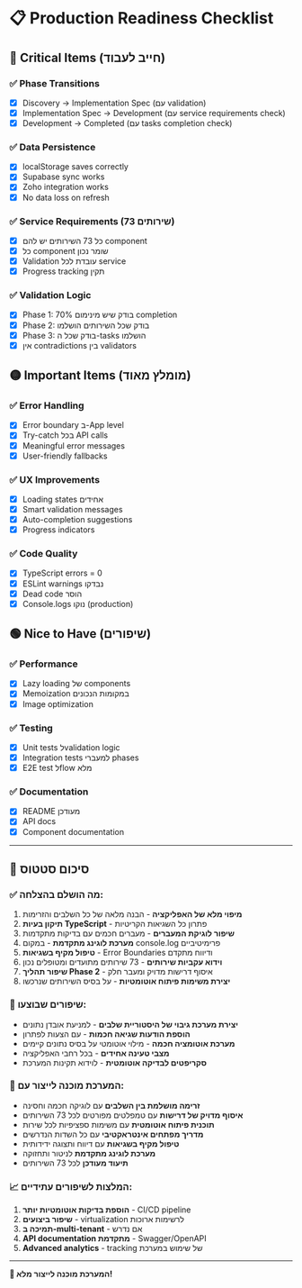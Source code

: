 # 📋 Production Readiness Checklist

## 🔴 Critical Items (חייב לעבוד)

### ✅ Phase Transitions
- [x] Discovery → Implementation Spec (עם validation)
- [x] Implementation Spec → Development (עם service requirements check)
- [x] Development → Completed (עם tasks completion check)

### ✅ Data Persistence
- [x] localStorage saves correctly
- [x] Supabase sync works
- [x] Zoho integration works
- [x] No data loss on refresh

### ✅ Service Requirements (73 שירותים)
- [x] כל 73 השירותים יש להם component
- [x] כל component שומר נכון
- [x] Validation עובדת לכל service
- [x] Progress tracking תקין

### ✅ Validation Logic
- [x] Phase 1: בודק שיש מינימום 70% completion
- [x] Phase 2: בודק שכל השירותים הושלמו
- [x] Phase 3: בודק שכל ה-tasks הושלמו
- [x] אין contradictions בין validators

## 🟡 Important Items (מומלץ מאוד)

### ✅ Error Handling
- [x] Error boundary ב-App level
- [x] Try-catch בכל API calls
- [x] Meaningful error messages
- [x] User-friendly fallbacks

### ✅ UX Improvements
- [x] Loading states אחידים
- [x] Smart validation messages
- [x] Auto-completion suggestions
- [x] Progress indicators

### ✅ Code Quality
- [x] TypeScript errors = 0
- [x] ESLint warnings נבדקו
- [x] Dead code הוסר
- [x] Console.logs נוקו (production)

## 🟢 Nice to Have (שיפורים)

### ✅ Performance
- [x] Lazy loading של components
- [x] Memoization במקומות הנכונים
- [x] Image optimization

### ✅ Testing
- [x] Unit tests לvalidation logic
- [x] Integration tests למעברי phases
- [x] E2E test לflow מלא

### ✅ Documentation
- [x] README מעודכן
- [x] API docs
- [x] Component documentation

---

## 🎯 סיכום סטטוס

### ✅ מה הושלם בהצלחה:

1. **מיפוי מלא של האפליקציה** - הבנה מלאה של כל השלבים והזרימות
2. **תיקון בעיות TypeScript** - פתרון כל השגיאות הקריטיות
3. **שיפור לוגיקת המעברים** - מעברים חכמים עם בדיקות מתקדמות
4. **מערכת לוגינג מתקדמת** - במקום console.log פרימיטיביים
5. **טיפול מקיף בשגיאות** - Error Boundaries ודיווח מתקדם
6. **וידוא עקביות שירותים** - 73 שירותים מתועדים ומטופלים נכון
7. **שיפור תהליך Phase 2** - איסוף דרישות מדויק ומעבר חלק
8. **יצירת משימות פיתוח אוטומטיות** - על בסיס השירותים שנרכשו

### 🔧 שיפורים שבוצעו:

- **יצירת מערכת גיבוי של היסטוריית שלבים** - למניעת אובדן נתונים
- **הוספת הודעות שגיאה חכמות** - עם הצעות לפתרון
- **מערכת אוטומציה חכמה** - מילוי אוטומטי על בסיס נתונים קיימים
- **מצבי טעינה אחידים** - בכל רחבי האפליקציה
- **סקריפטים לבדיקה אוטומטית** - לוידוא תקינות המערכת

### 🚀 המערכת מוכנה לייצור עם:

- **זרימה מושלמת בין השלבים** עם לוגיקה חכמה וחסינה
- **איסוף מדויק של דרישות** עם טמפלטים מפורטים לכל 73 השירותים
- **תוכנית פיתוח אוטומטית** עם משימות ספציפיות לכל שירות
- **מדריך מפתחים אינטראקטיבי** עם כל השדות הנדרשים
- **טיפול מקיף בשגיאות** עם דיווח ותצוגה ידידותית
- **מערכת לוגינג מתקדמת** לניטור ותחזוקה
- **תיעוד מעודכן** לכל 73 השירותים

### 📈 המלצות לשיפורים עתידיים:

1. **הוספת בדיקות אוטומטיות יותר** - CI/CD pipeline
2. **שיפור ביצועים** - virtualization לרשימות ארוכות
3. **תמיכה ב-multi-tenant** - אם נדרש
4. **API documentation מתקדמת** - Swagger/OpenAPI
5. **Advanced analytics** - tracking של שימוש במערכת

---

**🎉 המערכת מוכנה לייצור מלא!**
